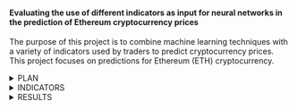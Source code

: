 ####  Evaluating the use of different indicators as input for neural networks in the prediction of Ethereum cryptocurrency prices

The purpose of this project is to combine machine learning techniques with a variety of indicators used by traders to predict cryptocurrency prices. This project focuses on predictions for Ethereum (ETH) cryptocurrency.

<details><summary>PLAN</summary>
<p>

Both regression and classification algorithms are to be explored. 

#### Regression Models
To predict the future price of ETH, three Long Short-Term Memory (LSTM) neural network architectures will be created: 

- Many-to-Many Multi-Step LSTM (MM-LSTM)
- Encoder-Decoder LSTM (ED-LSTM)
- Bidirectional LSTM (BiLSTM)

#### Classification Model
The purpose of the classification task is to compare the best performing regression model with the same LSTM architecture but applied to classification instead. This model will aim to predict if the price will move up or down. Therefore the neural network architecture to be used will be determined after completion of the regression task. 

#### Metrics & Statistical Analysis

*Regression:*
The Root Mean Squared Error (RMSE) metric will be used to evaluate the regression models. The Mann-Whitney U Test will then be used to statistically compare metrics between the baseline models (using standard ETH prices as input) and each of the experimental models (utilising different technical indicators as input) of the same architecture.

*Classification:*
Accuracy and F1-score will evaluate the classification models. The Mann-Whitney U Test will again be used for statistical analysis of the models.

  
</p>
</details>

<details><summary>INDICATORS</summary>
<p>

There are 10 indicators that will be used as input:

| Indicator Type  | Name |
| :---: | :---: |
| Cryptocurrency  | Bitcoin (BTC)  |
| Cryptocurrecy  | Litecoin (LTC)  |
| Volatility | Bollinger Bands  |
| Volatility | Keltner Channels  |
| Trend  | Moving Average Convergence Divergence (MACD)   |
| Trend | Ichimoku Cloud  |
| Volume  | On-Balance Volume  |
| Volume  | Money Flow Index  |
| Momentum  | Relative Strength Indicator (RSI)  |
| Momentum  | Williams %R  |

  
</p>
</details>
 
<details><summary>RESULTS</summary>
<p>

None of the experimental regression models performed statistically significantly better than the baseline models. However, some indicators such as Keltner Channels and LTC price data caused the regression models to have statistically significantly poorer performances. 

A BiLSTM architecture was used for classification as this model gave the best baseline performance. The indicators that were used for the experimental classification models were BTC data, LTC data and Keltner Channels. The results were unclear as the metrics were contradictory and the predictions were imbalanced - this might have been due to there being a slight class imbalance in the test dataset. Due to this class imbalance, it is thought that more trust should be placed on F1-score, in which case, all three experimental models gave a statistically significantly poorer performance than baseline. This means that applying the BiLSTM architecture to the classification of ETH prices did not provide an improvement over regression. 

</p>
</details>  

